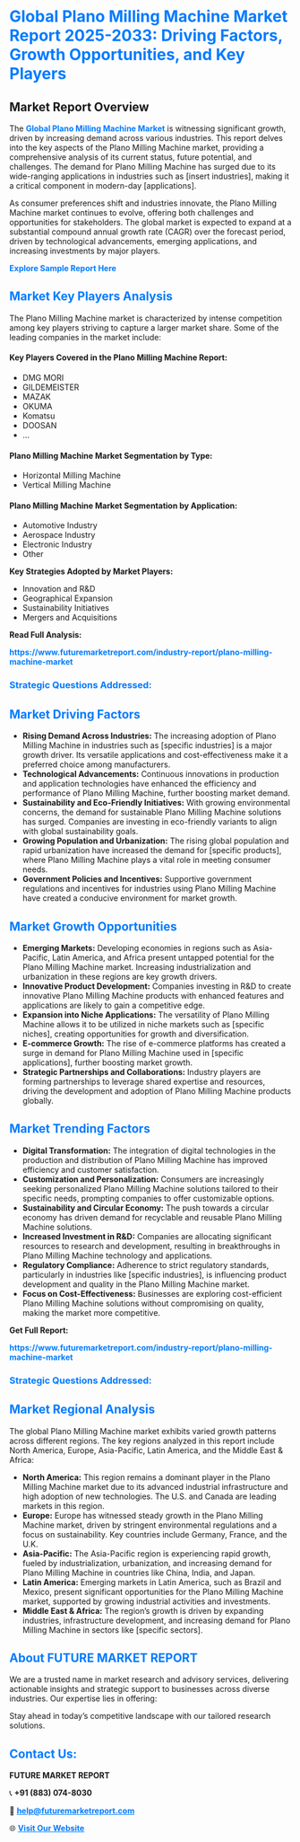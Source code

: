 <h1 style="color: #007BFF;">Global Plano Milling Machine Market Report 2025-2033: Driving Factors, Growth Opportunities, and Key Players</h1>

<section id="overview">
<h2>Market Report Overview</h2>
<p>The <a href="https://www.futuremarketreport.com/industry-report/plano-milling-machine-market" style="color: #007BFF; text-decoration: none;"><strong>Global Plano Milling Machine Market</strong></a> is witnessing significant growth, driven by increasing demand across various industries. This report delves into the key aspects of the Plano Milling Machine market, providing a comprehensive analysis of its current status, future potential, and challenges. The demand for Plano Milling Machine has surged due to its wide-ranging applications in industries such as [insert industries], making it a critical component in modern-day [applications].</p>
<p>As consumer preferences shift and industries innovate, the Plano Milling Machine market continues to evolve, offering both challenges and opportunities for stakeholders. The global market is expected to expand at a substantial compound annual growth rate (CAGR) over the forecast period, driven by technological advancements, emerging applications, and increasing investments by major players.</p>
</section>

<section id="overview">
<p><a href="https://www.futuremarketreport.com/request-sample/reportId=89608" style="color: #007BFF; text-decoration: none;"><strong>Explore Sample Report Here</strong></a></p>
</section>

<section id="key-players">
<h2 style="color: #007BFF;">Market Key Players Analysis</h2>
<p>The Plano Milling Machine market is characterized by intense competition among key players striving to capture a larger market share. Some of the leading companies in the market include:</p>
<h4>Key Players Covered in the Plano Milling Machine Report:</h4>
<ul><li>DMG MORI</li><li>GILDEMEISTER</li><li>MAZAK</li><li>OKUMA</li><li>Komatsu</li><li>DOOSAN</li><li>...</li></ul>
<h4>Plano Milling Machine Market Segmentation by Type:</h4>
<ul><li>Horizontal Milling Machine</li><li>Vertical Milling Machine</li></ul>

<h4>Plano Milling Machine Market Segmentation by Application:</h4>
<ul><li>Automotive Industry</li><li>Aerospace Industry</li><li>Electronic Industry</li><li>Other</li></ul>
<p><strong>Key Strategies Adopted by Market Players:</strong></p>
<ul>
<li>Innovation and R&D</li>
<li>Geographical Expansion</li>
<li>Sustainability Initiatives</li>
<li>Mergers and Acquisitions</li>
</ul>
</section>

<section>
<p><strong>Read Full Analysis: </strong></p><a href="https://www.futuremarketreport.com/industry-report/plano-milling-machine-market" style="color: #007BFF; text-decoration: none;"><strong>https://www.futuremarketreport.com/industry-report/plano-milling-machine-market</strong></a>
<h3 style="color: #007BFF;">Strategic Questions Addressed:</h3>
</section>

<section id="driving-factors">
<h2 style="color: #007BFF;">Market Driving Factors</h2>
<ul>
<li><strong>Rising Demand Across Industries:</strong> The increasing adoption of Plano Milling Machine in industries such as [specific industries] is a major growth driver. Its versatile applications and cost-effectiveness make it a preferred choice among manufacturers.</li>
<li><strong>Technological Advancements:</strong> Continuous innovations in production and application technologies have enhanced the efficiency and performance of Plano Milling Machine, further boosting market demand.</li>
<li><strong>Sustainability and Eco-Friendly Initiatives:</strong> With growing environmental concerns, the demand for sustainable Plano Milling Machine solutions has surged. Companies are investing in eco-friendly variants to align with global sustainability goals.</li>
<li><strong>Growing Population and Urbanization:</strong> The rising global population and rapid urbanization have increased the demand for [specific products], where Plano Milling Machine plays a vital role in meeting consumer needs.</li>
<li><strong>Government Policies and Incentives:</strong> Supportive government regulations and incentives for industries using Plano Milling Machine have created a conducive environment for market growth.</li>
</ul>
</section>

<section id="growth-opportunities">
<h2 style="color: #007BFF;">Market Growth Opportunities</h2>
<ul>
<li><strong>Emerging Markets:</strong> Developing economies in regions such as Asia-Pacific, Latin America, and Africa present untapped potential for the Plano Milling Machine market. Increasing industrialization and urbanization in these regions are key growth drivers.</li>
<li><strong>Innovative Product Development:</strong> Companies investing in R&D to create innovative Plano Milling Machine products with enhanced features and applications are likely to gain a competitive edge.</li>
<li><strong>Expansion into Niche Applications:</strong> The versatility of Plano Milling Machine allows it to be utilized in niche markets such as [specific niches], creating opportunities for growth and diversification.</li>
<li><strong>E-commerce Growth:</strong> The rise of e-commerce platforms has created a surge in demand for Plano Milling Machine used in [specific applications], further boosting market growth.</li>
<li><strong>Strategic Partnerships and Collaborations:</strong> Industry players are forming partnerships to leverage shared expertise and resources, driving the development and adoption of Plano Milling Machine products globally.</li>
</ul>
</section>

<section id="trending-factors">
<h2 style="color: #007BFF;">Market Trending Factors</h2>
<ul>
<li><strong>Digital Transformation:</strong> The integration of digital technologies in the production and distribution of Plano Milling Machine has improved efficiency and customer satisfaction.</li>
<li><strong>Customization and Personalization:</strong> Consumers are increasingly seeking personalized Plano Milling Machine solutions tailored to their specific needs, prompting companies to offer customizable options.</li>
<li><strong>Sustainability and Circular Economy:</strong> The push towards a circular economy has driven demand for recyclable and reusable Plano Milling Machine solutions.</li>
<li><strong>Increased Investment in R&D:</strong> Companies are allocating significant resources to research and development, resulting in breakthroughs in Plano Milling Machine technology and applications.</li>
<li><strong>Regulatory Compliance:</strong> Adherence to strict regulatory standards, particularly in industries like [specific industries], is influencing product development and quality in the Plano Milling Machine market.</li>
<li><strong>Focus on Cost-Effectiveness:</strong> Businesses are exploring cost-efficient Plano Milling Machine solutions without compromising on quality, making the market more competitive.</li>
</ul>
</section>

<section>
<p><strong>Get Full Report: </strong></p><a href="https://www.futuremarketreport.com/industry-report/plano-milling-machine-market" style="color: #007BFF; text-decoration: none;"><strong>https://www.futuremarketreport.com/industry-report/plano-milling-machine-market</strong></a>
<h3 style="color: #007BFF;">Strategic Questions Addressed:</h3>
</section>


<section id="regional-analysis">
<h2 style="color: #007BFF;">Market Regional Analysis</h2>
<p>The global Plano Milling Machine market exhibits varied growth patterns across different regions. The key regions analyzed in this report include North America, Europe, Asia-Pacific, Latin America, and the Middle East & Africa:</p>
<ul>
<li><strong>North America:</strong> This region remains a dominant player in the Plano Milling Machine market due to its advanced industrial infrastructure and high adoption of new technologies. The U.S. and Canada are leading markets in this region.</li>
<li><strong>Europe:</strong> Europe has witnessed steady growth in the Plano Milling Machine market, driven by stringent environmental regulations and a focus on sustainability. Key countries include Germany, France, and the U.K.</li>
<li><strong>Asia-Pacific:</strong> The Asia-Pacific region is experiencing rapid growth, fueled by industrialization, urbanization, and increasing demand for Plano Milling Machine in countries like China, India, and Japan.</li>
<li><strong>Latin America:</strong> Emerging markets in Latin America, such as Brazil and Mexico, present significant opportunities for the Plano Milling Machine market, supported by growing industrial activities and investments.</li>
<li><strong>Middle East & Africa:</strong> The region’s growth is driven by expanding industries, infrastructure development, and increasing demand for Plano Milling Machine in sectors like [specific sectors].</li>
</ul>
</section>

<footer>
<h2 style="color: #007BFF;">About FUTURE MARKET REPORT</h2>
<p>We are a trusted name in market research and advisory services, delivering actionable insights and strategic support to businesses across diverse industries. Our expertise lies in offering:</p>

<p>Stay ahead in today’s competitive landscape with our tailored research solutions.</p>

<h2 style="color: #007BFF;">Contact Us:</h2>
<p><strong>FUTURE MARKET REPORT</strong></p>
<p>📞 <strong>+91 (883) 074-8030</strong></p>
<p>📧 <strong><a href="mailto:help@futuremarketreport.com" style="color: #007BFF;">help@futuremarketreport.com</a></strong></p>
<p>🌐 <strong><a href="https://www.futuremarketreport.com/" style="color: #007BFF;">Visit Our Website</a></strong></p>
</footer>